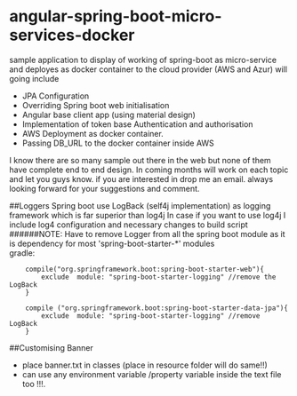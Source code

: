 # angular-spring-boot-micro-services-docker
sample application to display of working of spring-boot as micro-service and deployes as docker container to the cloud provider (AWS and Azur)
will going include
- JPA Configuration
- Overriding Spring boot web initialisation
- Angular base client app (using material design)
- Implementation  of token base Authentication and authorisation
- AWS Deployment as docker container.
- Passing DB_URL to the docker container inside AWS 

I know there are so many sample out there in the web but none of them have complete end to end design.
In coming months will work on each topic and let you guys know. if you are interested in drop me an email.
always looking forward for your suggestions and comment. 


##Loggers
Spring boot use LogBack (self4j implementation) as logging framework which is far superior than log4j
In case if you want to use log4j I include log4 configuration and necessary changes to build script
######NOTE:
Have to remove Logger from all the spring boot module as it is dependency for most 'spring-boot-starter-*' modules
<br>
gradle:
```
    compile("org.springframework.boot:spring-boot-starter-web"){
        exclude  module: "spring-boot-starter-logging" //remove the LogBack
    }

    compile ("org.springframework.boot:spring-boot-starter-data-jpa"){
        exclude  module: "spring-boot-starter-logging" //remove LogBack
    }

```
##Customising Banner

- place banner.txt in classes (place in resource folder will do same!!)
- can use any environment variable /property variable inside the text file too !!!.